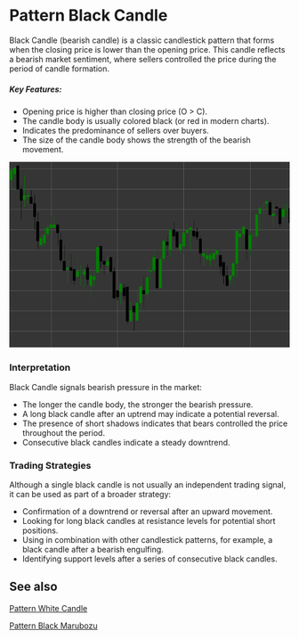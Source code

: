 # Pattern Black Candle

Black Candle (bearish candle) is a classic candlestick pattern that forms when the closing price is lower than the opening price. This candle reflects a bearish market sentiment, where sellers controlled the price during the period of candle formation.

##### Key Features:

- Opening price is higher than closing price (O > C).
- The candle body is usually colored black (or red in modern charts).
- Indicates the predominance of sellers over buyers.
- The size of the candle body shows the strength of the bearish movement.

![Black Candle Pattern](../../../images/blackcandlepattern.png)

### Interpretation

Black Candle signals bearish pressure in the market:

- The longer the candle body, the stronger the bearish pressure.
- A long black candle after an uptrend may indicate a potential reversal.
- The presence of short shadows indicates that bears controlled the price throughout the period.
- Consecutive black candles indicate a steady downtrend.

### Trading Strategies

Although a single black candle is not usually an independent trading signal, it can be used as part of a broader strategy:

- Confirmation of a downtrend or reversal after an upward movement.
- Looking for long black candles at resistance levels for potential short positions.
- Using in combination with other candlestick patterns, for example, a black candle after a bearish engulfing.
- Identifying support levels after a series of consecutive black candles.

## See also

[Pattern White Candle](white_candle.md)

[Pattern Black Marubozu](black_marubozu.md)